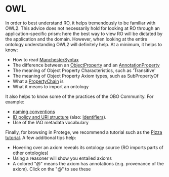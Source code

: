 # OWL

In order to best understand RO, it helps tremendously to be familiar
with OWL2. This advice does not necessarily hold for looking at RO
through an application-specific prism: here the best way to view RO
will be dictated by the application and the domain. However, when
looking at the entire ontology understanding OWL2 will definitely
help. At a minimum, it helps to know:

  * How to read [ManchesterSyntax](https://www.w3.org/TR/owl2-manchester-syntax/)
  * The difference between an [ObjectProperty](object-properties.md) and an [AnnotationProperty](annotation-properties.md)
  * The meaning of Object Property Characteristics, such as 'Transitive'
  * The meaning of Object Property Axiom types, such as SubPropertyOf
  * What a [PropertyChain](property-chains.md) is
  * What it means to import an ontology

It also helps to know some of the practices of the OBO Community. For example:

  * [naming conventions](http://www.biomedcentral.com/1471-2105/10/125)
  * [ID policy and URI structure](http://www.obofoundry.org/id-policy.shtml) (also: [Identifiers](../identifiers)).
  * Use of the IAO metadata vocabulary

Finally, for browsing in Protege, we recommend a tutorial such as the
[Pizza tutorial](https://protegewiki.stanford.edu/wiki/Protege4Pizzas10Minutes). A few additional tips help:

  * Hovering over an axiom reveals its ontology source (RO imports parts of other ontologies)
  * Using a reasoner will show you entailed axioms
  * A colored "@" means the axiom has annotations (e.g. provenance of the axiom). Click on the "@" to see these
